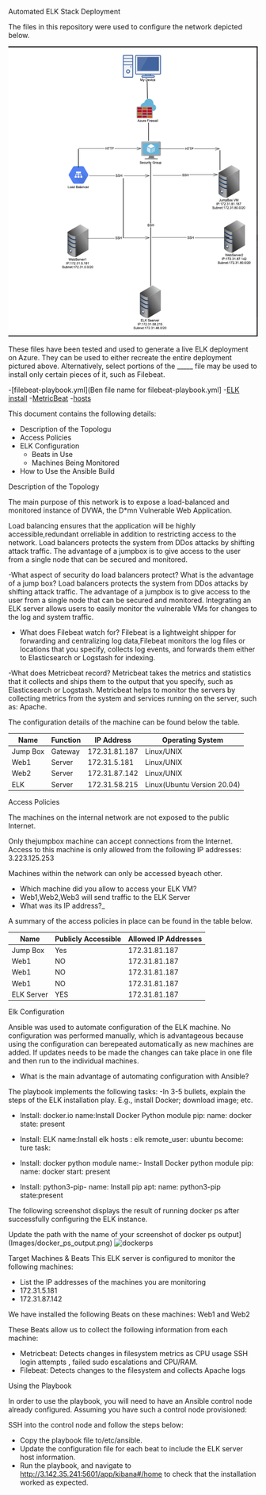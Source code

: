 Automated ELK Stack Deployment

The files in this repository were used to configure the network depicted below.

![TODO: Update the path with the name of your diagram](AWS_Image_Diagram.png)

These files have been tested and used to generate a live ELK deployment on Azure. They can be used to either recreate the entire deployment pictured above. Alternatively, select portions of the _____ file may be used to install only certain pieces of it, such as Filebeat.

-[filebeat-playbook.yml](Ben file name for filebeat-playbook.yml]
-[ELK install](elk-install.yml)
-[MetricBeat](metricbeat-playbook.yml0)
-[hosts](hosts.txt)

This document contains the following details:
- Description of the Topologu
- Access Policies
- ELK Configuration
  - Beats in Use
  - Machines Being Monitored
- How to Use the Ansible Build


Description of the Topology

The main purpose of this network is to expose a load-balanced and monitored instance of DVWA, the D*mn Vulnerable Web Application.

Load balancing ensures that the application will be highly accessible,redundant orreliable in addition to restricting access to the network. Load balancers protects the system from DDos attacks by shifting attack traffic. The advantage of a jumpbox is to give access to the user from a single node that can be secured and monitored.

-What aspect of security do load balancers protect? What is the advantage of a jump box?
Load balancers protects the system from DDos attacks by shifting attack traffic. The advantage of a jumpbox is to give access to the user from a single node that can be secured and monitored.
Integrating an ELK server allows users to easily monitor the vulnerable VMs for changes to the log and system traffic.

- What does Filebeat watch for?
Filebeat is a lightweight shipper for forwarding and centralizing log data,Filebeat monitors the log files or locations that you specify, collects log events, and forwards them either to Elasticsearch or Logstash for indexing.

-What does Metricbeat record?
Metricbeat takes the metrics and statistics that it collects and ships them to the output that you specify, such as Elasticsearch or Logstash. Metricbeat helps to monitor the servers by collecting metrics from the system and services running on the server, such as: Apache.

The configuration details of the machine can be found below the table.

| Name    | Function    | IP Address     | Operating System           |
|---------|-------------|----------------|----------------------------|
| Jump Box| Gateway     | 172.31.81.187  | Linux/UNIX                 |
| Web1    | Server      | 172.31.5.181   | Linux/UNIX                 |
| Web2    | Server      | 172.31.87.142  | Linux/UNIX                 |
| ELK     | Server      | 172.31.58.215 | Linux(Ubuntu Version 20.04) |

 Access Policies

The machines on the internal network are not exposed to the public Internet. 

Only thejumpbox machine can accept connections from the Internet. Access to this machine is only allowed from the following IP addresses:
3.223.125.253 

Machines within the network can only be accessed byeach other.

- Which machine did you allow to access your ELK VM? 
- Web1,Web2,Web3 will send traffic to the ELK Server
- What was its IP address?_

A summary of the access policies in place can be found in the table below.

| Name       | Publicly Accessible | Allowed IP Addresses |
|------------|---------------------|----------------------|
| Jump Box   | Yes                 | 172.31.81.187        |
| Web1       | NO                  | 172.31.81.187        |
|  Web1      | NO                  | 172.31.81.187        |
|  Web1      | NO                  | 172.31.81.187        |
| ELK Server | YES                 | 172.31.81.187        |

Elk Configuration

Ansible was used to automate configuration of the ELK machine. No configuration was performed manually, which is advantageous because using the configuration can berepeated automatically as new machines are added. If updates needs to be made the changes can take place in one file and then run to the individual machines.
- What is the main advantage of automating configuration with Ansible?

The playbook implements the following tasks:
-In 3-5 bullets, explain the steps of the ELK installation play. E.g., install Docker; download image; etc.

- Install: docker.io
name:Install Docker Python module
pip:
name: docker
state: present

- Install: ELK
name:Install elk
hosts : elk
remote_user: ubuntu
become: ture
task:

- Install: docker python module
name:- Install Docker python module
pip:
name: docker
start: present

- Install: python3-pip-
name: Install pip
apt:
name: python3-pip
state:present




The following screenshot displays the result of running docker ps after successfully configuring the ELK instance.

Update the path with the name of your screenshot of docker ps output](Images/docker_ps_output.png)
![dockerps](https://user-images.githubusercontent.com/85095592/136893911-456d5ee1-47e9-4eb2-9844-46496ff7f780.png)

Target Machines & Beats
This ELK server is configured to monitor the following machines:
-  List the IP addresses of the machines you are monitoring
-  172.31.5.181
-  172.31.87.142 

We have installed the following Beats on these machines: Web1 and Web2


These Beats allow us to collect the following information from each machine:
- Metricbeat: Detects  changes in filesystem metrics as CPU usage SSH login attempts , failed sudo escalations and CPU/RAM.
- Filebeat: Detects changes to the filesystem and collects Apache logs

Using the Playbook

In order to use the playbook, you will need to have an Ansible control node already configured. Assuming you have such a control node provisioned: 

SSH into the control node and follow the steps below:
- Copy the playbook file to/etc/ansible.
- Update the configuration file for each beat to include the ELK server host information.
- Run the playbook, and navigate to http://3.142.35.241:5601/app/kibana#/home to check that the installation worked as expected.

